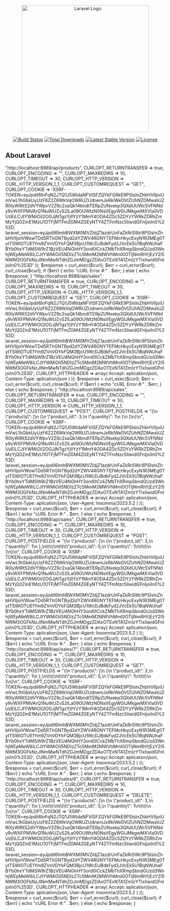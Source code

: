 <p align="center"><a href="https://laravel.com" target="_blank"><img src="https://raw.githubusercontent.com/laravel/art/master/logo-lockup/5%20SVG/2%20CMYK/1%20Full%20Color/laravel-logolockup-cmyk-red.svg" width="400" alt="Laravel Logo"></a></p>

<p align="center">
<a href="https://github.com/laravel/framework/actions"><img src="https://github.com/laravel/framework/workflows/tests/badge.svg" alt="Build Status"></a>
<a href="https://packagist.org/packages/laravel/framework"><img src="https://img.shields.io/packagist/dt/laravel/framework" alt="Total Downloads"></a>
<a href="https://packagist.org/packages/laravel/framework"><img src="https://img.shields.io/packagist/v/laravel/framework" alt="Latest Stable Version"></a>
<a href="https://packagist.org/packages/laravel/framework"><img src="https://img.shields.io/packagist/l/laravel/framework" alt="License"></a>
</p>

## About Laravel

<?php

$curl = curl_init();

curl_setopt_array($curl, array(
  CURLOPT_URL => "http://localhost:8989/api/products",
  CURLOPT_RETURNTRANSFER => true,
  CURLOPT_ENCODING => "",
  CURLOPT_MAXREDIRS => 10,
  CURLOPT_TIMEOUT => 30,
  CURLOPT_HTTP_VERSION => CURL_HTTP_VERSION_1_1,
  CURLOPT_CUSTOMREQUEST => "GET",
  CURLOPT_COOKIE => 'XSRF-TOKEN=eyJpdiI6InFqN2JTQ1J5WldaNFVISFZQYkFGRkE9PSIsInZhbHVlIjoiUmVwL1hGbkUyUzF6Z2Z6WkVqOWRUZUdnemJxRklWeDVIZUhNZDMwaVJZR0lyWlRtS2dVYWpvV2Z6c2xaQk14bndtTERpZUNxekp3QXdUUWc5VFNNdy9vWXFPMVArQ1NuWUZvS2lLa09OUWtzN0NsVEgyWGlJMkgwMXVIa0VDUzEiLCJtYWMiOiI2OGJjNTgzYjllYzY1MmY4ODA4ZDc5ZDYzYWRkZDRhZmMzYjQ0ZmE1MzU1OTFjMTFmZGM4ZGEyNTY4ZTFmNzc5IiwidGFnIjoiIn0%253D; laravel_session=eyJpdiI6ImhBWXM0MVZIdjZ1azdrUnFaZkRrSWc9PSIsInZhbHVlIjoiVWowTDd5RThGNTByd2dYZWV4RGNYTEFMcHkycExyN1R3MEg0TytTSWlOTUE1Ym9ZVnVDYkFQM3BjcU1WcDJBdkFyd2JVcEk5U1BqNWJhaFBYb0hxYTdMSW9rZ1BzVEU4NGhHY3ord0lCckZMbThXRmpSbndGUzd3WnhjWEpMeW8iLCJtYWMiOiI5NDIzZTc5MmM2MWVhMmI0OTljNmRhYjEzY2I5NWM3OGFkNzJlNmMwNTdhZGJmMDgzZDAxOTExNTA1ZmIzYTIxIiwidGFnIjoiIn0%253D'
));

$response = curl_exec($curl);
$err = curl_error($curl);

curl_close($curl);

if ($err) {
  echo "cURL Error #:" . $err;
} else {
  echo $response;
}



<?php

$curl = curl_init();

curl_setopt_array($curl, array(
  CURLOPT_URL => "http://localhost:8989/api/sales",
  CURLOPT_RETURNTRANSFER => true,
  CURLOPT_ENCODING => "",
  CURLOPT_MAXREDIRS => 10,
  CURLOPT_TIMEOUT => 30,
  CURLOPT_HTTP_VERSION => CURL_HTTP_VERSION_1_1,
  CURLOPT_CUSTOMREQUEST => "GET",
  CURLOPT_COOKIE => 'XSRF-TOKEN=eyJpdiI6InFqN2JTQ1J5WldaNFVISFZQYkFGRkE9PSIsInZhbHVlIjoiUmVwL1hGbkUyUzF6Z2Z6WkVqOWRUZUdnemJxRklWeDVIZUhNZDMwaVJZR0lyWlRtS2dVYWpvV2Z6c2xaQk14bndtTERpZUNxekp3QXdUUWc5VFNNdy9vWXFPMVArQ1NuWUZvS2lLa09OUWtzN0NsVEgyWGlJMkgwMXVIa0VDUzEiLCJtYWMiOiI2OGJjNTgzYjllYzY1MmY4ODA4ZDc5ZDYzYWRkZDRhZmMzYjQ0ZmE1MzU1OTFjMTFmZGM4ZGEyNTY4ZTFmNzc5IiwidGFnIjoiIn0%253D; laravel_session=eyJpdiI6ImhBWXM0MVZIdjZ1azdrUnFaZkRrSWc9PSIsInZhbHVlIjoiVWowTDd5RThGNTByd2dYZWV4RGNYTEFMcHkycExyN1R3MEg0TytTSWlOTUE1Ym9ZVnVDYkFQM3BjcU1WcDJBdkFyd2JVcEk5U1BqNWJhaFBYb0hxYTdMSW9rZ1BzVEU4NGhHY3ord0lCckZMbThXRmpSbndGUzd3WnhjWEpMeW8iLCJtYWMiOiI5NDIzZTc5MmM2MWVhMmI0OTljNmRhYjEzY2I5NWM3OGFkNzJlNmMwNTdhZGJmMDgzZDAxOTExNTA1ZmIzYTIxIiwidGFnIjoiIn0%253D',
  CURLOPT_HTTPHEADER => array(
    Accept: aplication/json,
    Content-Type: aplication/json
  )
));

$response = curl_exec($curl);
$err = curl_error($curl);

curl_close($curl);

if ($err) {
  echo "cURL Error #:" . $err;
} else {
  echo $response;
}




<?php

$curl = curl_init();

curl_setopt_array($curl, array(
  CURLOPT_URL => "http://localhost:8989/api/sales",
  CURLOPT_RETURNTRANSFER => true,
  CURLOPT_ENCODING => "",
  CURLOPT_MAXREDIRS => 10,
  CURLOPT_TIMEOUT => 30,
  CURLOPT_HTTP_VERSION => CURL_HTTP_VERSION_1_1,
  CURLOPT_CUSTOMREQUEST => "POST",
  CURLOPT_POSTFIELDS => "{\n  \"products\": [\n    {\n      \"product_id\": 3,\n      \"quantity\": 1\n    }\n  ]\n}\n",
  CURLOPT_COOKIE => 'XSRF-TOKEN=eyJpdiI6InFqN2JTQ1J5WldaNFVISFZQYkFGRkE9PSIsInZhbHVlIjoiUmVwL1hGbkUyUzF6Z2Z6WkVqOWRUZUdnemJxRklWeDVIZUhNZDMwaVJZR0lyWlRtS2dVYWpvV2Z6c2xaQk14bndtTERpZUNxekp3QXdUUWc5VFNNdy9vWXFPMVArQ1NuWUZvS2lLa09OUWtzN0NsVEgyWGlJMkgwMXVIa0VDUzEiLCJtYWMiOiI2OGJjNTgzYjllYzY1MmY4ODA4ZDc5ZDYzYWRkZDRhZmMzYjQ0ZmE1MzU1OTFjMTFmZGM4ZGEyNTY4ZTFmNzc5IiwidGFnIjoiIn0%253D; laravel_session=eyJpdiI6ImhBWXM0MVZIdjZ1azdrUnFaZkRrSWc9PSIsInZhbHVlIjoiVWowTDd5RThGNTByd2dYZWV4RGNYTEFMcHkycExyN1R3MEg0TytTSWlOTUE1Ym9ZVnVDYkFQM3BjcU1WcDJBdkFyd2JVcEk5U1BqNWJhaFBYb0hxYTdMSW9rZ1BzVEU4NGhHY3ord0lCckZMbThXRmpSbndGUzd3WnhjWEpMeW8iLCJtYWMiOiI5NDIzZTc5MmM2MWVhMmI0OTljNmRhYjEzY2I5NWM3OGFkNzJlNmMwNTdhZGJmMDgzZDAxOTExNTA1ZmIzYTIxIiwidGFnIjoiIn0%253D',
  CURLOPT_HTTPHEADER => array(
    Accept: aplication/json,
    Content-Type: aplication/json,
    User-Agent: Insomnia/2023.5.2
  )
));

$response = curl_exec($curl);
$err = curl_error($curl);

curl_close($curl);

if ($err) {
  echo "cURL Error #:" . $err;
} else {
  echo $response;
}



<?php

$curl = curl_init();

curl_setopt_array($curl, array(
  CURLOPT_URL => "http://localhost:8989/api/sales",
  CURLOPT_RETURNTRANSFER => true,
  CURLOPT_ENCODING => "",
  CURLOPT_MAXREDIRS => 10,
  CURLOPT_TIMEOUT => 30,
  CURLOPT_HTTP_VERSION => CURL_HTTP_VERSION_1_1,
  CURLOPT_CUSTOMREQUEST => "POST",
  CURLOPT_POSTFIELDS => "{\n  \"products\": [\n    {\n      \"product_id\": 3,\n      \"quantity\": 1\n    },\n\t\t{\n\t\t\t\"product_id\": 5,\n      \"quantity\": 1\n\t\t}\n  ]\n}\n",
  CURLOPT_COOKIE => 'XSRF-TOKEN=eyJpdiI6InFqN2JTQ1J5WldaNFVISFZQYkFGRkE9PSIsInZhbHVlIjoiUmVwL1hGbkUyUzF6Z2Z6WkVqOWRUZUdnemJxRklWeDVIZUhNZDMwaVJZR0lyWlRtS2dVYWpvV2Z6c2xaQk14bndtTERpZUNxekp3QXdUUWc5VFNNdy9vWXFPMVArQ1NuWUZvS2lLa09OUWtzN0NsVEgyWGlJMkgwMXVIa0VDUzEiLCJtYWMiOiI2OGJjNTgzYjllYzY1MmY4ODA4ZDc5ZDYzYWRkZDRhZmMzYjQ0ZmE1MzU1OTFjMTFmZGM4ZGEyNTY4ZTFmNzc5IiwidGFnIjoiIn0%253D; laravel_session=eyJpdiI6ImhBWXM0MVZIdjZ1azdrUnFaZkRrSWc9PSIsInZhbHVlIjoiVWowTDd5RThGNTByd2dYZWV4RGNYTEFMcHkycExyN1R3MEg0TytTSWlOTUE1Ym9ZVnVDYkFQM3BjcU1WcDJBdkFyd2JVcEk5U1BqNWJhaFBYb0hxYTdMSW9rZ1BzVEU4NGhHY3ord0lCckZMbThXRmpSbndGUzd3WnhjWEpMeW8iLCJtYWMiOiI5NDIzZTc5MmM2MWVhMmI0OTljNmRhYjEzY2I5NWM3OGFkNzJlNmMwNTdhZGJmMDgzZDAxOTExNTA1ZmIzYTIxIiwidGFnIjoiIn0%253D',
  CURLOPT_HTTPHEADER => array(
    Accept: aplication/json,
    Content-Type: aplication/json,
    User-Agent: Insomnia/2023.5.2
  )
));

$response = curl_exec($curl);
$err = curl_error($curl);

curl_close($curl);

if ($err) {
  echo "cURL Error #:" . $err;
} else {
  echo $response;
}



<?php

$curl = curl_init();

curl_setopt_array($curl, array(
  CURLOPT_URL => "http://localhost:8989/api/sales/7",
  CURLOPT_RETURNTRANSFER => true,
  CURLOPT_ENCODING => "",
  CURLOPT_MAXREDIRS => 10,
  CURLOPT_TIMEOUT => 30,
  CURLOPT_HTTP_VERSION => CURL_HTTP_VERSION_1_1,
  CURLOPT_CUSTOMREQUEST => "GET",
  CURLOPT_POSTFIELDS => "{\n  \"products\": [\n    {\n      \"product_id\": 3,\n      \"quantity\": 1\n    },\n\t\t{\n\t\t\t\"product_id\": 5,\n      \"quantity\": 1\n\t\t}\n  ]\n}\n",
  CURLOPT_COOKIE => 'XSRF-TOKEN=eyJpdiI6InFqN2JTQ1J5WldaNFVISFZQYkFGRkE9PSIsInZhbHVlIjoiUmVwL1hGbkUyUzF6Z2Z6WkVqOWRUZUdnemJxRklWeDVIZUhNZDMwaVJZR0lyWlRtS2dVYWpvV2Z6c2xaQk14bndtTERpZUNxekp3QXdUUWc5VFNNdy9vWXFPMVArQ1NuWUZvS2lLa09OUWtzN0NsVEgyWGlJMkgwMXVIa0VDUzEiLCJtYWMiOiI2OGJjNTgzYjllYzY1MmY4ODA4ZDc5ZDYzYWRkZDRhZmMzYjQ0ZmE1MzU1OTFjMTFmZGM4ZGEyNTY4ZTFmNzc5IiwidGFnIjoiIn0%253D; laravel_session=eyJpdiI6ImhBWXM0MVZIdjZ1azdrUnFaZkRrSWc9PSIsInZhbHVlIjoiVWowTDd5RThGNTByd2dYZWV4RGNYTEFMcHkycExyN1R3MEg0TytTSWlOTUE1Ym9ZVnVDYkFQM3BjcU1WcDJBdkFyd2JVcEk5U1BqNWJhaFBYb0hxYTdMSW9rZ1BzVEU4NGhHY3ord0lCckZMbThXRmpSbndGUzd3WnhjWEpMeW8iLCJtYWMiOiI5NDIzZTc5MmM2MWVhMmI0OTljNmRhYjEzY2I5NWM3OGFkNzJlNmMwNTdhZGJmMDgzZDAxOTExNTA1ZmIzYTIxIiwidGFnIjoiIn0%253D',
  CURLOPT_HTTPHEADER => array(
    Accept: aplication/json,
    Content-Type: aplication/json,
    User-Agent: Insomnia/2023.5.2
  )
));

$response = curl_exec($curl);
$err = curl_error($curl);

curl_close($curl);

if ($err) {
  echo "cURL Error #:" . $err;
} else {
  echo $response;
}


<?php

$curl = curl_init();

curl_setopt_array($curl, array(
  CURLOPT_URL => "http://localhost:8989/api/sales/6",
  CURLOPT_RETURNTRANSFER => true,
  CURLOPT_ENCODING => "",
  CURLOPT_MAXREDIRS => 10,
  CURLOPT_TIMEOUT => 30,
  CURLOPT_HTTP_VERSION => CURL_HTTP_VERSION_1_1,
  CURLOPT_CUSTOMREQUEST => "DELETE",
  CURLOPT_POSTFIELDS => "{\n  \"products\": [\n    {\n      \"product_id\": 3,\n      \"quantity\": 1\n    },\n\t\t{\n\t\t\t\"product_id\": 5,\n      \"quantity\": 1\n\t\t}\n  ]\n}\n",
  CURLOPT_COOKIE => 'XSRF-TOKEN=eyJpdiI6InFqN2JTQ1J5WldaNFVISFZQYkFGRkE9PSIsInZhbHVlIjoiUmVwL1hGbkUyUzF6Z2Z6WkVqOWRUZUdnemJxRklWeDVIZUhNZDMwaVJZR0lyWlRtS2dVYWpvV2Z6c2xaQk14bndtTERpZUNxekp3QXdUUWc5VFNNdy9vWXFPMVArQ1NuWUZvS2lLa09OUWtzN0NsVEgyWGlJMkgwMXVIa0VDUzEiLCJtYWMiOiI2OGJjNTgzYjllYzY1MmY4ODA4ZDc5ZDYzYWRkZDRhZmMzYjQ0ZmE1MzU1OTFjMTFmZGM4ZGEyNTY4ZTFmNzc5IiwidGFnIjoiIn0%253D; laravel_session=eyJpdiI6ImhBWXM0MVZIdjZ1azdrUnFaZkRrSWc9PSIsInZhbHVlIjoiVWowTDd5RThGNTByd2dYZWV4RGNYTEFMcHkycExyN1R3MEg0TytTSWlOTUE1Ym9ZVnVDYkFQM3BjcU1WcDJBdkFyd2JVcEk5U1BqNWJhaFBYb0hxYTdMSW9rZ1BzVEU4NGhHY3ord0lCckZMbThXRmpSbndGUzd3WnhjWEpMeW8iLCJtYWMiOiI5NDIzZTc5MmM2MWVhMmI0OTljNmRhYjEzY2I5NWM3OGFkNzJlNmMwNTdhZGJmMDgzZDAxOTExNTA1ZmIzYTIxIiwidGFnIjoiIn0%253D',
  CURLOPT_HTTPHEADER => array(
    Accept: aplication/json,
    Content-Type: aplication/json,
    User-Agent: Insomnia/2023.5.2
  )
));

$response = curl_exec($curl);
$err = curl_error($curl);

curl_close($curl);

if ($err) {
  echo "cURL Error #:" . $err;
} else {
  echo $response;
}